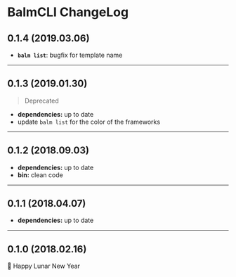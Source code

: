# BalmCLI ChangeLog

## 0.1.4 (2019.03.06)

- **`balm list`**: bugfix for template name

---

## 0.1.3 (2019.01.30)

> Deprecated

- **dependencies:** up to date
- update `balm list` for the color of the frameworks

---

## 0.1.2 (2018.09.03)

- **dependencies:** up to date
- **bin:** clean code

---

## 0.1.1 (2018.04.07)

- **dependencies:** up to date

---

## 0.1.0 (2018.02.16)

:tada: Happy Lunar New Year
